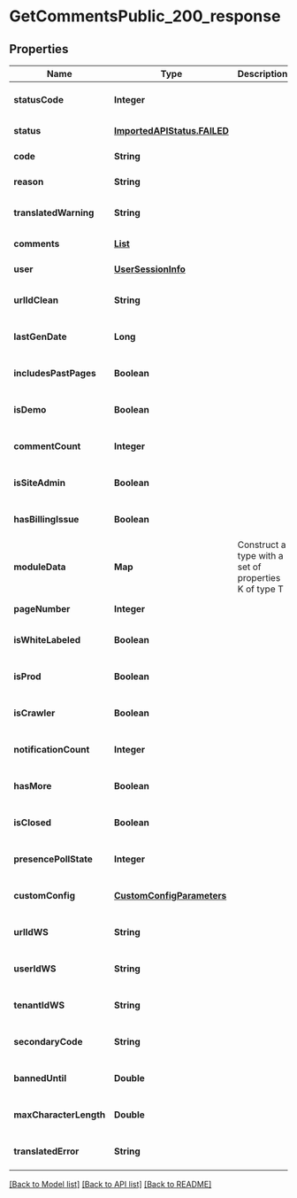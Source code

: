 # GetCommentsPublic_200_response
## Properties

| Name | Type | Description | Notes |
|------------ | ------------- | ------------- | -------------|
| **statusCode** | **Integer** |  | [optional] [default to null] |
| **status** | [**ImportedAPIStatus.FAILED**](ImportedAPIStatus.FAILED.md) |  | [default to null] |
| **code** | **String** |  | [default to null] |
| **reason** | **String** |  | [default to null] |
| **translatedWarning** | **String** |  | [optional] [default to null] |
| **comments** | [**List**](PublicComment.md) |  | [default to null] |
| **user** | [**UserSessionInfo**](UserSessionInfo.md) |  | [default to null] |
| **urlIdClean** | **String** |  | [optional] [default to null] |
| **lastGenDate** | **Long** |  | [optional] [default to null] |
| **includesPastPages** | **Boolean** |  | [optional] [default to null] |
| **isDemo** | **Boolean** |  | [optional] [default to null] |
| **commentCount** | **Integer** |  | [optional] [default to null] |
| **isSiteAdmin** | **Boolean** |  | [optional] [default to null] |
| **hasBillingIssue** | **Boolean** |  | [optional] [default to null] |
| **moduleData** | **Map** | Construct a type with a set of properties K of type T | [optional] [default to null] |
| **pageNumber** | **Integer** |  | [default to null] |
| **isWhiteLabeled** | **Boolean** |  | [optional] [default to null] |
| **isProd** | **Boolean** |  | [optional] [default to null] |
| **isCrawler** | **Boolean** |  | [optional] [default to null] |
| **notificationCount** | **Integer** |  | [optional] [default to null] |
| **hasMore** | **Boolean** |  | [optional] [default to null] |
| **isClosed** | **Boolean** |  | [optional] [default to null] |
| **presencePollState** | **Integer** |  | [optional] [default to null] |
| **customConfig** | [**CustomConfigParameters**](CustomConfigParameters.md) |  | [optional] [default to null] |
| **urlIdWS** | **String** |  | [optional] [default to null] |
| **userIdWS** | **String** |  | [optional] [default to null] |
| **tenantIdWS** | **String** |  | [optional] [default to null] |
| **secondaryCode** | **String** |  | [optional] [default to null] |
| **bannedUntil** | **Double** |  | [optional] [default to null] |
| **maxCharacterLength** | **Double** |  | [optional] [default to null] |
| **translatedError** | **String** |  | [optional] [default to null] |

[[Back to Model list]](../README.md#documentation-for-models) [[Back to API list]](../README.md#documentation-for-api-endpoints) [[Back to README]](../README.md)

